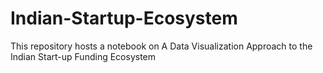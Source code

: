 # Indian-Startup-Ecosystem

This repository hosts a notebook on A Data Visualization Approach to the Indian Start-up Funding Ecosystem
